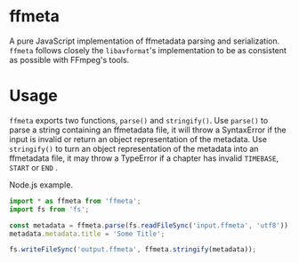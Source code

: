 # ffmeta
A pure JavaScript implementation of ffmetadata parsing and serialization. `ffmeta` follows closely
the `libavformat`'s implementation to be as consistent as possible with FFmpeg's tools.

# Usage
`ffmeta` exports two functions, `parse()` and `stringify()`.
Use `parse()` to parse a string containing an ffmetadata file, it will throw a SyntaxError if the
input is invalid or return an object representation of the metadata.
Use `stringify()` to turn an object representation of the metadata into an ffmetadata file, it may
throw a TypeError if a chapter has invalid `TIMEBASE`, `START` or `END` .

Node.js example.
```ts
import * as ffmeta from 'ffmeta';
import fs from 'fs';

const metadata = ffmeta.parse(fs.readFileSync('input.ffmeta', 'utf8'));
metadata.metadata.title = 'Some Title';

fs.writeFileSync('output.ffmeta', ffmeta.stringify(metadata));
```
